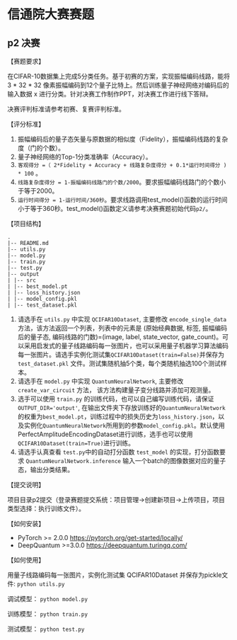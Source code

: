 # 信通院大赛赛题


## p2 决赛

【赛题要求】

在CIFAR-10数据集上完成5分类任务。基于初赛的方案，实现振幅编码线路，能将 3 * 32 * 32 像素振幅编码到12个量子比特上。然后训练量子神经网络对编码后的输入数据 x 进行分类。针对决赛工作制作PPT，对决赛工作进行线下答辩。

决赛评判标准请参考初赛、复赛评判标准。

【评分标准】
1. 振幅编码后的量子态矢量与原数据的相似度（Fidelity），振幅编码线路的复杂度（门的个数）。
2. 量子神经网络的Top-1分类准确率（Accuracy）。
3. `客观得分 =（ 2*Fidelity + Accuracy + 线路复杂度得分 + 0.1*运行时间得分 ) * 100` 。
4. `线路复杂度得分 = 1-振幅编码线路门的个数/2000`。要求振幅编码线路门的个数小于等于2000。
5. `运行时间得分 = 1-运行时间/360秒`。要求线路调用test_model()函数的运行时间小于等于360秒。test_model()函数定义请参考决赛赛题初始代码`p2/`。


【项目结构】

```
.       
|-- README.md 
|-- utils.py 
|-- model.py
|-- train.py
|-- test.py
|-- output
| |-- src 
| |-- best_model.pt
| |-- loss_history.json
| |-- model_config.pkl
| |-- test_dataset.pkl
```

1. 请选手在 `utils.py` 中实现 `QCIFAR10Dataset`, 主要修改 `encode_single_data` 方法，该方法返回一个列表，列表中的元素是 (原始经典数据, 标签, 振幅编码后的量子态, 编码线路的门数)=(image, label, state_vector, gate_count)。可以采用启发式的量子线路编码每一张图片，也可以采用量子机器学习算法编码每一张图片。请选手实例化测试集` QCIFAR10Dataset(train=False) `并保存为 `test_dataset.pkl` 文件。测试集随机抽5个类，每个类随机抽选100个测试样本。
2. 请选手在 `model.py` 中实现 `QuantumNeuralNetwork`, 主要修改`create_var_circuit` 方法， 该方法构建量子变分线路并添加可观测量。
3. 选手可以使用 `train.py` 的训练代码，也可以自己编写训练代码，请保证 `OUTPUT_DIR='output'`, 在输出文件夹下存放训练好的`QuantumNeuralNetwork`的权重为`best_model.pt`，训练过程中的损失历史为`loss_history.json`，以及实例化`QuantumNeuralNetwork`所用到的参数`model_config.pkl`。默认使用PerfectAmplitudeEncodingDataset进行训练，选手也可以使用`QCIFAR10Dataset(train=True)`进行训练。
4. 请选手认真查看 `test.py`中的自动打分函数 `test_model` 的实现，打分函数要求 `QuantumNeuralNetwork.inference` 输入一个batch的图像数据对应的量子态，输出分类结果。



【提交说明】

项目目录p2提交（登录赛题提交系统：项目管理->创建新项目->上传项目，项目类型选择：执行训练文件）。



【如何安装】

- PyTorch >= 2.0.0  https://pytorch.org/get-started/locally/
- DeepQuantum >=3.0.0 https://deepquantum.turingq.com/

【如何使用】


用量子线路编码每一张图片，实例化测试集 QCIFAR10Dataset 并保存为pickle文件:
`python utils.py`

调试模型：
`python model.py`

训练模型：
`python train.py`

测试模型：
`python test.py`



   






